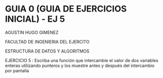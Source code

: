 # GUIA 0 (GUIA DE EJERCICIOS INICIAL) - EJ 5
AGUSTIN HUGO GIMENEZ

FACULTAD DE INGENIERIA DEL EJERCITO

ESTRUCTURA DE DATOS Y ALGORITMOS

 EJERCICIO 5 : Escriba una función que intercambie el valor de dos variables enteras utilizando
punteros y los muestre antes y después del intercambio por pantalla
